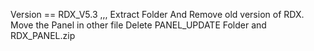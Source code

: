 Version == RDX_V5.3 ,,,
Extract Folder And Remove old version of RDX.
Move the Panel in other file
Delete PANEL_UPDATE Folder and RDX_PANEL.zip

